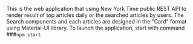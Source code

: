 This is the web application that using New York Time public REST API to render result of top articles daily or the searched articles by users.
The Search components and each articles are designed in the "Card" format using Material-UI library.
To launch the application, start with command
###`npm start`
